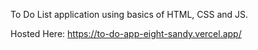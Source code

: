 To Do List application using basics of HTML, CSS and JS.

Hosted Here: https://to-do-app-eight-sandy.vercel.app/
